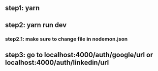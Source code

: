 ## step1: yarn

## step2: yarn run dev

  ### step2.1: make sure to change file in nodemon.json

## step3: go to localhost:4000/auth/google/url or localhost:4000/auth/linkedin/url
